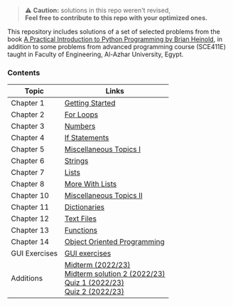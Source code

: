 > :warning: **Caution:** solutions in this repo weren't revised,  
**Feel free to contribute to this repo with your optimized ones.**

This repository includes solutions of a set of selected problems from the book [A Practical Introduction to Python Programming by Brian Heinold](https://www.brianheinold.net/python/A_Practical_Introduction_to_Python_Programming_Heinold.pdf), in addition to some problems from advanced programming course (SCE411E) taught in Faculty of Engineering, Al-Azhar University, Egypt.

### Contents
| Topic         | Links                                                                                                                                                                      |
|---------------|----------------------------------------------------------------------------------------------------------------------------------------------------------------------------|
| Chapter 1     | [Getting Started](Chapter_1_Getting_Started)                                                                                                                               |
| Chapter 2     | [For Loops](Chapter_2_For_Loops)                                                                                                                                           |
| Chapter 3     | [Numbers](Chapter_3_Numbers)                                                                                                                                               |
| Chapter 4     | [If Statements](Chapter_4_if_statements)                                                                                                                                   |
| Chapter 5     | [Miscellaneous Topics I](Chapter_5_Miscellaneous_Topics_I)                                                                                                                 |
| Chapter 6     | [Strings](Chapter_6_Strings)                                                                                                                                               |
| Chapter 7     | [Lists](Chapter_7_Lists)                                                                                                                                                   |
| Chapter 8     | [More With Lists](Chapter_8_More_With_Lists)                                                                                                                               |
| Chapter 10    | [Miscellaneous Topics II](Chapter_10_Miscellaneous_Topics_II)                                                                                                              |
| Chapter 11    | [Dictionaries](Chapter_11_Dictionaries)                                                                                                                                    |
| Chapter 12    | [Text Files](Chapter_12_Text_Files)                                                                                                                                        |
| Chapter 13    | [Functions](Chapter_13_Functions)                                                                                                                                          |
| Chapter 14    | [Object Oriented Programming](Chapter_14_Object_Oriented_Programming)                                                                                                      |
| GUI Exercises | [GUI exercises](GUI_exercises)                                                                                                                                             |
| Additions     | [Midterm (2022/23)](midterm.py)<br/>      [Midterm solution 2 (2022/23)](mid_term_solution_2.py)<br/> [Quiz 1 (2022/23)](quiz_1.py)<br/>     [Quiz 2 (2022/23)](quiz_2.py) |
